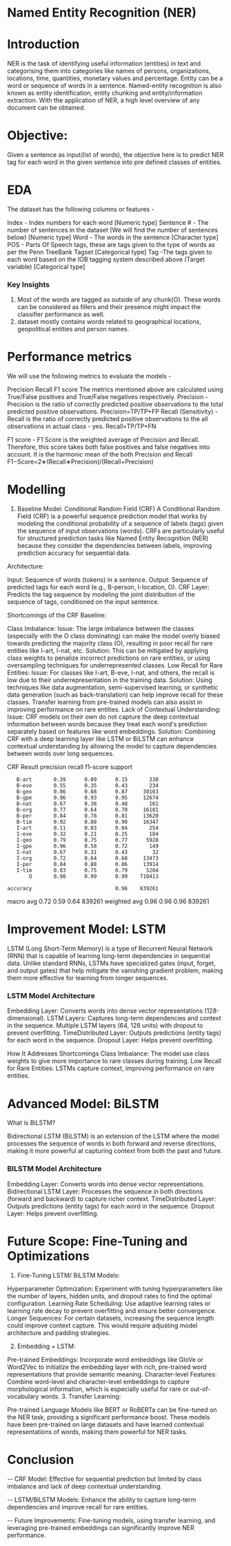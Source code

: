 # Named Entity Recognition (NER)

# Introduction
NER is the task of identifying useful information (entities) in text and categorising them into categories like names of persons, organizations, locations, time, quantities, monetary values and percentage. Entity can be a word or sequence of words in a sentence. Named-entity recognition is also known as entity identification, entity chunking and entity/information extraction. With the application of NER, a high level overview of any document can be obtained.

# Objective:
Given a sentence as input(list of words), the objective here is to predict NER tag for each word in the given sentence into pre defined classes of entities.

# EDA
The dataset has the following columns or features -

Index - Index numbers for each word [Numeric type]
Sentence # - The number of sentences in the dataset (We will find the number of sentences below) [Numeric type]
Word - The words in the sentence [Character type]
POS - Parts Of Speech tags, these are tags given to the type of words as per the Penn TreeBank Tagset [Categorical type]
Tag -The tags given to each word based on the IOB tagging system described above (Target variable) [Categorical type]

### Key Insights
1. Most of the words are tagged as outside of any chunk(O). These words can be considered as fillers and their presence might impact the classifier performance as well.
2. dataset mostly contains words related to geographical locations, geopolitical entities and person names.


# Performance metrics  
We will use the following metrics to evaluate the models -

Precision
Recall
F1 score
The metrics mentioned above are calculated using True/False positives and True/False negatives respectively.
Precision - Precision is the ratio of correctly predicted positive observations to the total predicted positive observations.
Precision=TP/TP+FP
Recall (Sensitivity) - Recall is the ratio of correctly predicted positive observations to the all observations in actual class - yes.
Recall=TP/TP+FN

F1 score - F1 Score is the weighted average of Precision and Recall. Therefore, this score takes both false positives and false negatives into account. It is the harmonic mean of the both Precision and Recall
F1−Score=2∗(Recall∗Precision)/(Recall+Precision)

# Modelling

1. Baseline Model: Conditional Random Field (CRF)
A Conditional Random Field (CRF) is a powerful sequence prediction model that works by modeling the conditional probability of a sequence of labels (tags) given the sequence of input observations (words). CRFs are particularly useful for structured prediction tasks like Named Entity Recognition (NER) because they consider the dependencies between labels, improving prediction accuracy for sequential data.

Architecture:

Input: Sequence of words (tokens) in a sentence.
Output: Sequence of predicted tags for each word (e.g., B-person, I-location, O).
CRF Layer: Predicts the tag sequence by modeling the joint distribution of the sequence of tags, conditioned on the input sentence.

Shortcomings of the CRF Baseline:

Class Imbalance:
Issue: The large imbalance between the classes (especially with the O class dominating) can make the model overly biased towards predicting the majority class (O), resulting in poor recall for rare entities like I-art, I-nat, etc.
Solution: This can be mitigated by applying class weights to penalize incorrect predictions on rare entities, or using oversampling techniques for underrepresented classes.
Low Recall for Rare Entities:
Issue: For classes like I-art, B-eve, I-nat, and others, the recall is low due to their underrepresentation in the training data.
Solution: Using techniques like data augmentation, semi-supervised learning, or synthetic data generation (such as back-translation) can help improve recall for these classes. Transfer learning from pre-trained models can also assist in improving performance on rare entities.
Lack of Contextual Understanding:
Issue: CRF models on their own do not capture the deep contextual information between words because they treat each word's prediction separately based on features like word embeddings.
Solution: Combining CRF with a deep learning layer like LSTM or BiLSTM can enhance contextual understanding by allowing the model to capture dependencies between words over long sequences.

CRF Result
  precision    recall  f1-score   support

       B-art       0.39      0.09      0.15       330
       B-eve       0.55      0.35      0.43       234
       B-geo       0.86      0.88      0.87     30163
       B-gpe       0.96      0.93      0.95     12674
       B-nat       0.67      0.38      0.48       161
       B-org       0.77      0.64      0.70     16181
       B-per       0.84      0.78      0.81     13620
       B-tim       0.92      0.88      0.90     16347
       I-art       0.11      0.03      0.04       254
       I-eve       0.32      0.21      0.25       184
       I-geo       0.79      0.75      0.77      5928
       I-gpe       0.96      0.58      0.72       149
       I-nat       0.67      0.31      0.43        32
       I-org       0.72      0.64      0.68     13473
       I-per       0.84      0.88      0.86     13914
       I-tim       0.83      0.75      0.79      5204
           O       0.98      0.99      0.99    710413

    accuracy                           0.96    839261
   macro avg       0.72      0.59      0.64    839261
weighted avg       0.96      0.96      0.96    839261

# Improvement Model: LSTM

LSTM (Long Short-Term Memory) is a type of Recurrent Neural Network (RNN) that is capable of learning long-term dependencies in sequential data. Unlike standard RNNs, LSTMs have specialized gates (input, forget, and output gates) that help mitigate the vanishing gradient problem, making them more effective for learning from longer sequences.

### LSTM Model Architecture
Embedding Layer: Converts words into dense vector representations (128-dimensional).
LSTM Layers: Captures long-term dependencies and context in the sequence. Multiple LSTM layers (64, 128 units) with dropout to prevent overfitting.
TimeDistributed Layer: Outputs predictions (entity tags) for each word in the sequence.
Dropout Layer: Helps prevent overfitting.

How It Addresses Shortcomings
Class Imbalance: The model  use class weights to give more importance to rare classes during training.
Low Recall for Rare Entities: LSTMs capture context, improving performance on rare entities.

# Advanced Model: BiLSTM

What is BiLSTM?

Bidirectional LSTM (BiLSTM) is an extension of the LSTM where the model processes the sequence of words in both forward and reverse directions, making it more powerful at capturing context from both the past and future.

### BILSTM Model Architecture

Embedding Layer: Converts words into dense vector representations.
Bidirectional LSTM Layer: Processes the sequence in both directions (forward and backward) to capture richer context.
TimeDistributed Layer: Outputs predictions (entity tags) for each word in the sequence.
Dropout Layer: Helps prevent overfitting.

# Future Scope: Fine-Tuning and Optimizations

1. Fine-Tuning LSTM/ BiLSTM Models:

Hyperparameter Optimization: Experiment with tuning hyperparameters like the number of layers, hidden units, and dropout rates to find the optimal configuration.
Learning Rate Scheduling: Use adaptive learning rates or learning rate decay to prevent overfitting and ensure better convergence.
Longer Sequences: For certain datasets, increasing the sequence length could improve context capture. This would require adjusting model architecture and padding strategies.

2. Embedding + LSTM:

Pre-trained Embeddings: Incorporate word embeddings like GloVe or Word2Vec to initialize the embedding layer with rich, pre-trained word representations that provide semantic meaning.
Character-level Features: Combine word-level and character-level embeddings to capture morphological information, which is especially useful for rare or out-of-vocabulary words.
3. Transfer Learning:

Pre-trained Language Models like BERT or RoBERTa can be fine-tuned on the NER task, providing a significant performance boost. These models have been pre-trained on large datasets and have learned contextual representations of words, making them powerful for NER tasks.


# Conclusion

-- CRF Model: Effective for sequential prediction but limited by class imbalance and lack of deep contextual understanding.

-- LSTM/BiLSTM Models: Enhance the ability to capture long-term dependencies and improve recall for rare entities.

-- Future Improvements: Fine-tuning models, using transfer learning, and leveraging pre-trained embeddings can significantly improve NER performance.
